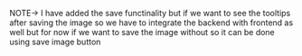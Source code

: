 NOTE-> I have added the save functinality but if we want to see the tooltips after saving the image so we have to integrate the backend with frontend as well but for now if we want to save the image without so it can be done using save image button
